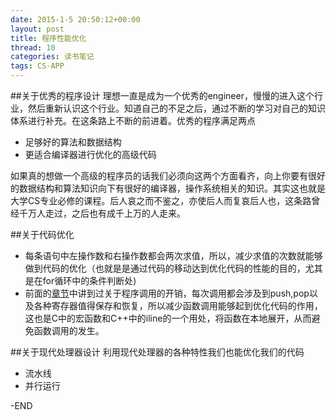 ```yaml
---
date: 2015-1-5 20:50:12+00:00
layout: post
title: 程序性能优化
thread: 10
categories: 读书笔记
tags: CS-APP
---
```


##关于优秀的程序设计
 理想一直是成为一个优秀的engineer，慢慢的进入这个行业，然后重新认识这个行业。知道自己的不足之后，通过不断的学习对自己的知识体系进行补充。在这条路上不断的前进着。优秀的程序满足两点

- 足够好的算法和数据结构
- 更适合编译器进行优化的高级代码

如果真的想做一个高级的程序员的话我们必须向这两个方面看齐，向上你要有很好的数据结构和算法知识向下有很好的编译器，操作系统相关的知识。其实这也就是大学CS专业必修的课程。后人哀之而不鉴之，亦使后人而复哀后人也，这条路曾经千万人走过，之后也有成千上万的人走来。

##关于代码优化
 - 每条语句中左操作数和右操作数都会两次求值，所以，减少求值的次数就能够做到代码的优化（也就是是通过代码的移动达到优化代码的性能的目的，尤其是在for循环中的条件判断处)
 - 前面的[章节]中讲到过关于程序调用的开销，每次调用都会涉及到push,pop以及各种寄存器值得保存和恢复，所以减少函数调用能够起到优化代码的作用，这也是C中的宏函数和C++中的iline的一个用处，将函数在本地展开，从而避免函数调用的发生。

##关于现代处理器设计
利用现代处理器的各种特性我们也能优化我们的代码
 
- 流水线
- 并行运行

[章节]:http://lzh2nix.github.io/146th-call-stack-frame/ 

-END
